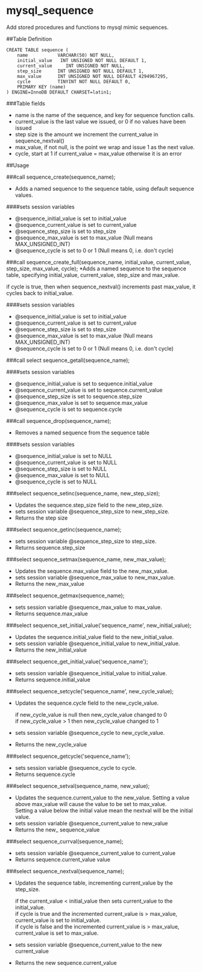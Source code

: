 # mysql_sequence

Add stored procedures and functions to mysql mimic sequences.

##Table Definition
```
CREATE TABLE sequence (
    name           VARCHAR(50) NOT NULL,
    initial_value   INT UNSIGNED NOT NULL DEFAULT 1,
    current_value     INT UNSIGNED NOT NULL,
    step_size      INT UNSIGNED NOT NULL DEFAULT 1,
    max_value      INT UNSIGNED NOT NULL DEFAULT 4294967295,
    cycle          TINYINT NOT NULL DEFAULT 0,
    PRIMARY KEY (name)
) ENGINE=InnoDB DEFAULT CHARSET=latin1;
```
###Table fields
* name is the name of the sequence, and key for sequence function calls.
* current_value is the last value we issued, or 0 if no values have been issued
* step size is the amount we increment the current_value in sequence_nextval()
* max_value, if not null, is the point we wrap and issue 1 as the next value.
* cycle, start at 1 if current_value = max_value otherwise it is an error

##Usage

###call sequence_create(sequence_name);
* Adds a named sequence to the sequence table, using default sequence values.

####sets session variables
* @sequence_initial_value is set to initial_value
* @sequence_current_value is set to current_value
* @sequence_step_size is set to step_size
* @sequence_max_value is set to max_value (Null means MAX_UNSIGNED_INT)
* @sequence_cycle is set to 0 or 1 (Null means 0, i.e. don't cycle)

###call sequence_create_full(sequence_name, initial_value, current_value, step_size, max_value, cycle);
*Adds a named sequence to the sequence table, specifying initial_value, current_value, step_size and max_value.

   if cycle is true, then when sequence_nextval() increments past max_value, it cycles back to initial_value.

####sets session variables
* @sequence_initial_value is set to initial_value
* @sequence_current_value is set to current_value
* @sequence_step_size is set to step_size
* @sequence_max_value is set to max_value (Null means MAX_UNSIGNED_INT)
* @sequence_cycle is set to 0 or 1 (Null means 0, i.e. don't cycle)


###call select sequence_getall(sequence_name);

####sets session variables
* @sequence_initial_value is set to sequence.initial_value
* @sequence_current_value is set to sequence.current_value
* @sequence_step_size is set to sequence.step_size
* @sequence_max_value is set to sequence.max_value
* @sequence_cycle is set to sequence.cycle

###call sequence_drop(sequence_name);
* Removes a named sequence from the sequence table

####sets session variables
* @sequence_initial_value is set to NULL
* @sequence_current_value is set to NULL 
* @sequence_step_size is set to NULL
* @sequence_max_value is set to NULL
* @sequence_cycle is set to NULL


###select sequence_setinc(sequence_name, new_step_size);
* Updates the sequence.step_size field to the new_step_size.
* sets session variable @sequence_step_size to new_step_size.
* Returns the step size

###select sequence_getinc(sequence_name);
* sets session variable @sequence_step_size to step_size.
* Returns sequence.step_size

###select sequence_setmax(sequence_name, new_max_value);
* Updates the sequence.max_value field to the new_max_value.
* sets session variable @sequence_max_value to new_max_value.
* Returns the new_max_value

###select sequence_getmax(sequence_name);
* sets session variable @sequence_max_value to max_value.
* Returns sequence.max_value

###select sequence_set_initial_value('sequence_name', new_initial_value);
* Updates the sequence.initial_value field to the new_initial_value.
* sets session variable @sequence_initial_value to new_initial_value.
* Returns the new_initial_value

###select sequence_get_initial_value('sequence_name');
* sets session variable @sequence_initial_value to initial_value.
* Returns sequence.initial_value

###select sequence_setcycle('sequence_name', new_cycle_value);
* Updates the sequence.cycle field to the new_cycle_value.  

   if new_cycle_value is null then new_cycle_value changed to 0  
   if new_cycle_value > 1 then new_cycle_value changed to 1
* sets session variable @sequence_cycle to new_cycle_value.
* Returns the new_cycle_value

###select sequence_getcycle('sequence_name');
* sets session variable @sequence_cycle to cycle.
* Returns sequence.cycle

###select sequence_setval(sequence_name, new_value);
* Updates the sequence.current_value to the new_value.
   Setting a value above max_value will cause the value to be set to max_value.  
   Setting a value below the initial value mean the nextval will be the initial value.
* sets session variable @sequence_current_value to new_value
* Returns the new_ sequence_value

###select sequence_currval(sequence_name);
* sets session variable @sequence_current_value to current_value
* Returns sequence.current_value value

###select sequence_nextval(sequence_name);
* Updates the sequence table, incrementing current_value by the step_size.

   if the current_value < initial_value then sets current_value to the initial_value.  
   if cycle is true and the incremented current_value is > max_value, current_value is set to initial_value.  
   if cycle is false and the incremented current_value is > max_value, current_value is set to max_value.
* sets session variable @sequence_current_value to the new current_value
* Returns the new sequence.current_value


